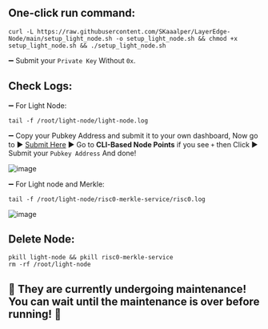 ## One-click run command:
```
curl -L https://raw.githubusercontent.com/SKaaalper/LayerEdge-Node/main/setup_light_node.sh -o setup_light_node.sh && chmod +x setup_light_node.sh && ./setup_light_node.sh
```
➖ Submit your `Private Key` Without `0x`.

## Check Logs:

➖ For Light Node:
```
tail -f /root/light-node/light-node.log
```
➖ Copy your Pubkey Address and submit it to your own dashboard, Now go to ▶️ [Submit Here](https://dashboard.layeredge.io/)  ▶️ Go to **CLI-Based Node Points** if you see `+` then Click ▶️ Submit your `Pubkey Address` And done!

![image](https://github.com/user-attachments/assets/eacdc83c-b0c2-4156-875f-b8b29d06dcb2)

➖ For Light node and Merkle:
```
tail -f /root/light-node/risc0-merkle-service/risc0.log
```

![image](https://github.com/user-attachments/assets/991c7f91-dc16-4175-b371-876a49b249d1)

## Delete Node:
```
pkill light-node && pkill risc0-merkle-service
rm -rf /root/light-node
```

## 🚨 They are currently undergoing maintenance!  You can wait until the maintenance is over before running! 🚨

